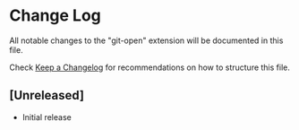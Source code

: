 # Change Log

All notable changes to the "git-open" extension will be documented in this file.

Check [Keep a Changelog](http://keepachangelog.com/) for recommendations on how to structure this file.

## [Unreleased]

- Initial release